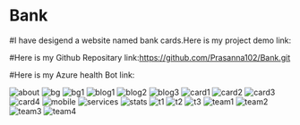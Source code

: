 # Bank

#I have desigend a website named bank cards.Here is my project demo link:

#Here is my Github Repositary link:https://github.com/Prasanna102/Bank.git

#Here is my Azure health Bot link:

![about](https://user-images.githubusercontent.com/114816345/202844794-2fbaf496-a325-40ec-8943-f0e5cbebf522.jpg)
![bg](https://user-images.githubusercontent.com/114816345/202844796-e2b61086-44a4-4677-a956-3d1f24c82558.jpg)
![bg1](https://user-images.githubusercontent.com/114816345/202844797-96d63b32-20f5-4bd4-91f9-d55c3bc4cc65.jpg)
![blog1](https://user-images.githubusercontent.com/114816345/202844802-058b3dbf-48e6-4ccc-8ba0-2e53d358594e.jpg)
![blog2](https://user-images.githubusercontent.com/114816345/202844803-60452985-703d-4ce3-8ff1-db17cb4d6b03.jpg)
![blog3](https://user-images.githubusercontent.com/114816345/202844804-5b2f143c-cd4b-4e11-8ccc-8e430cf9a83f.jpg)
![card1](https://user-images.githubusercontent.com/114816345/202844805-fdb439fd-097f-4064-834b-65c38c9e1fc5.png)
![card2](https://user-images.githubusercontent.com/114816345/202844806-98ef98d5-5c76-4e34-b71b-7b0acc07010e.png)
![card3](https://user-images.githubusercontent.com/114816345/202844807-221abf88-935e-42d3-861f-33dc56866491.png)
![card4](https://user-images.githubusercontent.com/114816345/202844808-a17cc70c-8dc2-4d09-9c7f-b886cbbd7885.png)
![mobile](https://user-images.githubusercontent.com/114816345/202844811-f36d3938-2f77-4137-9a2d-9f4edf0a75f5.png)
![services](https://user-images.githubusercontent.com/114816345/202844813-b9392782-71f4-4968-acf4-597a1e82c354.jpg)
![stats](https://user-images.githubusercontent.com/114816345/202844814-da572ca5-3433-4896-973e-20dae4dffdef.jpg)
![t1](https://user-images.githubusercontent.com/114816345/202844815-d887e1ea-fa40-4a0b-9a98-4f6699430996.jpg)
![t2](https://user-images.githubusercontent.com/114816345/202844816-60a8c56c-77bc-4c4f-b2b2-5f6680d3d8b0.jpg)
![t3](https://user-images.githubusercontent.com/114816345/202844817-a3b65a62-7fca-48a4-937d-ab78b515c60f.jpg)
![team1](https://user-images.githubusercontent.com/114816345/202844818-15eb3f2c-a3b2-453e-825b-dc27132ab24f.jpg)
![team2](https://user-images.githubusercontent.com/114816345/202844819-53037fd9-e1e3-4e75-a1b8-c2c59c14b49a.jpg)
![team3](https://user-images.githubusercontent.com/114816345/202844821-c3bca199-fb32-4945-9c83-840d4c14920c.jpg)
![team4](https://user-images.githubusercontent.com/114816345/202844823-6208e856-6bbc-49f8-a031-0047a1a400ee.jpg)
